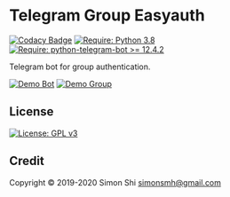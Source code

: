 # Telegram Group Easyauth

[![Codacy Badge](https://api.codacy.com/project/badge/Grade/5f1faac8eabc48c894ee4c0d4ba5920f)](https://www.codacy.com/manual/simonsmh/telegram-group-easyauth?utm_source=github.com&amp;utm_medium=referral&amp;utm_content=simonsmh/telegram-group-easyauth&amp;utm_campaign=Badge_Grade)
[![Require: Python 3.8](https://img.shields.io/badge/Python-3.8-blue)](https://www.python.org/)
[![Require: python-telegram-bot >= 12.4.2](https://img.shields.io/badge/python--telegram--bot-%3E%3D%2012.4.2-blue)](https://github.com/python-telegram-bot/python-telegram-bot)


Telegram bot for group authentication.

[![Demo Bot](https://img.shields.io/badge/Demo-Bot-green)](https://t.me/meacheckbot)
[![Demo Group](https://img.shields.io/badge/Demo-Group-green)](https://t.me/KaguraMeaGroup)

## License

[![License: GPL v3](https://img.shields.io/badge/License-GPL%20v3-blue)](https://www.gnu.org/licenses/gpl-3.0)

## Credit

Copyright © 2019-2020 Simon Shi <simonsmh@gmail.com>


